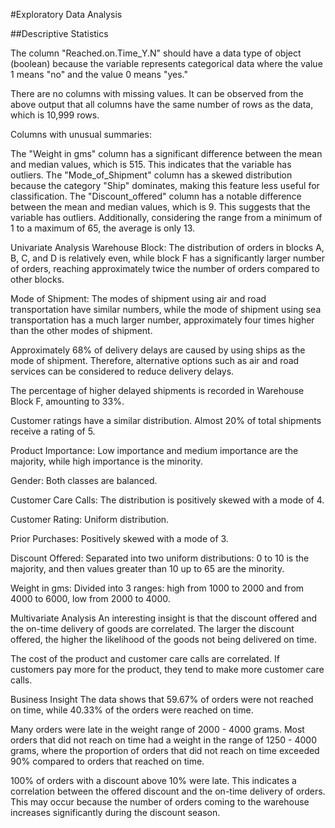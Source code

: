 #Exploratory Data Analysis

##Descriptive Statistics

The column "Reached.on.Time_Y.N" should have a data type of object (boolean) because the variable represents categorical data where the value 1 means "no" and the value 0 means "yes."

There are no columns with missing values. It can be observed from the above output that all columns have the same number of rows as the data, which is 10,999 rows.

Columns with unusual summaries:

The "Weight in gms" column has a significant difference between the mean and median values, which is 515. This indicates that the variable has outliers.
The "Mode_of_Shipment" column has a skewed distribution because the category "Ship" dominates, making this feature less useful for classification.
The "Discount_offered" column has a notable difference between the mean and median values, which is 9. This suggests that the variable has outliers. Additionally, considering the range from a minimum of 1 to a maximum of 65, the average is only 13.

Univariate Analysis
Warehouse Block: The distribution of orders in blocks A, B, C, and D is relatively even, while block F has a significantly larger number of orders, reaching approximately twice the number of orders compared to other blocks.

Mode of Shipment: The modes of shipment using air and road transportation have similar numbers, while the mode of shipment using sea transportation has a much larger number, approximately four times higher than the other modes of shipment.

Approximately 68% of delivery delays are caused by using ships as the mode of shipment. Therefore, alternative options such as air and road services can be considered to reduce delivery delays.

The percentage of higher delayed shipments is recorded in Warehouse Block F, amounting to 33%.

Customer ratings have a similar distribution. Almost 20% of total shipments receive a rating of 5.

Product Importance: Low importance and medium importance are the majority, while high importance is the minority.

Gender: Both classes are balanced.

Customer Care Calls: The distribution is positively skewed with a mode of 4.

Customer Rating: Uniform distribution.

Prior Purchases: Positively skewed with a mode of 3.

Discount Offered: Separated into two uniform distributions: 0 to 10 is the majority, and then values greater than 10 up to 65 are the minority.

Weight in gms: Divided into 3 ranges: high from 1000 to 2000 and from 4000 to 6000, low from 2000 to 4000.

Multivariate Analysis
An interesting insight is that the discount offered and the on-time delivery of goods are correlated. The larger the discount offered, the higher the likelihood of the goods not being delivered on time.

The cost of the product and customer care calls are correlated. If customers pay more for the product, they tend to make more customer care calls.

Business Insight
The data shows that 59.67% of orders were not reached on time, while 40.33% of the orders were reached on time.

Many orders were late in the weight range of 2000 - 4000 grams. Most orders that did not reach on time had a weight in the range of 1250 - 4000 grams, where the proportion of orders that did not reach on time exceeded 90% compared to orders that reached on time.

100% of orders with a discount above 10% were late. This indicates a correlation between the offered discount and the on-time delivery of orders. This may occur because the number of orders coming to the warehouse increases significantly during the discount season.
